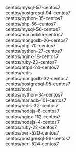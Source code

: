 centos/mysql-57-centos7   
centos/postgresql-94-centos7   
centos/python-35-centos7   
centos/php-56-centos7   
centos/mysql-56-centos7   
centos/mariadb55-centos7   
centos/mongodb-26-centos7   
centos/php-70-centos7    
centos/python-27-centos7    
centos/nginx-18-centos7    
centos/ruby-23-centos7   
centos/httpd-24-centos7     
centos/redis  
centos/mongodb-32-centos7  
centos/postgresql-95-centos7  
centos/tools    
centos/python-34-centos7   
centos/mariadb-101-centos7  
centos/redis-32-centos7  
centos/nodejs-6-centos7  
centos/nginx-112-centos7  
centos/nodejs-4-centos7  
centos/ruby-22-centos7  
centos/perl-520-centos7  
centos/postgresql-96-centos7  
centos/perl-524-centos7  
